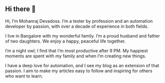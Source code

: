## Hi there 👋

Hi, I’m Mohanraj Devadoss. I’m a tester by profession and an automation developer by passion, with over a decade of experience in both fields.

I live in Bangalore with my wonderful family. I’m a proud husband and father of two daughters. We enjoy a happy, peaceful life together.

I’m a night owl; I find that I’m most productive after 9 PM. My happiest moments are spent with my family and when I’m creating new things.

I have a deep love for automation, and I see my blog as an extension of that passion. I aim to make my articles easy to follow and inspiring for others who want to learn.

<!--
**mdmohanaraju/mdmohanaraju** is a ✨ _special_ ✨ repository because its `README.md` (this file) appears on your GitHub profile.

Here are some ideas to get you started:

- 🔭 I’m currently working on ...
- 🌱 I’m currently learning ...
- 👯 I’m looking to collaborate on ...
- 🤔 I’m looking for help with ...
- 💬 Ask me about ...
- 📫 How to reach me: ...
- 😄 Pronouns: ...
- ⚡ Fun fact: ...
-->
